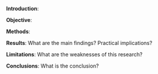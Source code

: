 **Introduction**:

**Objective**:

**Methods**: 

**Results**: What are the main findings? Practical implications?

**Limitations**: What are the weaknesses of this research?

**Conclusions**: What is the conclusion?
